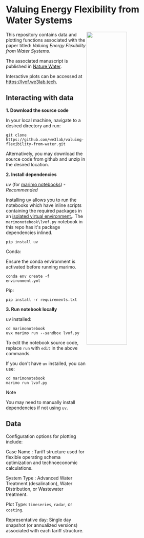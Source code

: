 # Valuing Energy Flexibility from Water Systems

<img src="https://github.com/we3lab/valuing-flexibility-from-water/blob/main/figures/png/figure2.png" width="50%" align="right">

This repository contains data and plotting functions associated with the paper titled: *Valuing Energy Flexibility from Water Systems*.


The associated manuscript is published in [Nature Water](https://www.nature.com/articles/s44221-024-00316-4).

Interactive plots can be accessed at https://lvof.we3lab.tech.

## Interacting with data
**1. Download the source code**

In your local machine, navigate to a desired directory and run:
```
git clone https://github.com/we3lab/valuing-flexibility-from-water.git
```
Alternatively, you may download the source code from github and unzip in the desired location.

**2. Install dependencies**

uv (for [marimo notebooks](https://marimo.io/)) - *Recommended*

Installing [uv](https://github.com/astral-sh/uv) allows you to run the notebooks which have inline scripts containing the required packages in an [isolated virtual environment.](https://marimo.io/blog/sandboxed-notebooks). The `marimonotebook\lvof.py` notebook in this repo has it's package dependencies inlined.

```
pip install uv
```

Conda:

Ensure the conda environment is activated before running marimo.

```
conda env create -f environment.yml
```
Pip:
```
pip install -r requirements.txt
```

**3. Run notebook locally**

uv installed:

```
cd marimonotebook
uvx marimo run --sandbox lvof.py
```

To edit the notebook source code, replace `run` with `edit` in the above commands.

If you don't have `uv` installed, you can use:

```shell
cd marimonotebook
marimo run lvof.py
```

> [!NOTE]
> You may need to manually install dependencies if not using `uv`.

## Data
Configuration options for plotting include:

Case Name : Tariff structure used for flexible operating schema optimization and technoeconomic calculations.

System Type : Advanced Water Treatment (desalination), Water Distribution, or Wastewater treatment.

Plot Type: ```timeseries```, ```radar```, or ```costing```.

Representative day: Single day snapshot (or annualized versions) associated with each tariff structure.
